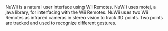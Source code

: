 NuWii is a natural user interface using Wii Remotes. NuWii uses motej, a java library, for interfacing with the Wii Remotes. NuWii uses two Wii Remotes as infrared cameras in stereo vision to track 3D points. Two points are tracked and used to recognize different gestures.